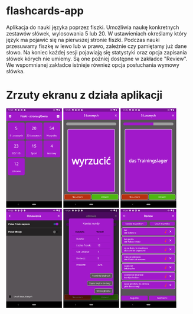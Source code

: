 # flashcards-app

Aplikacja do nauki języka poprzez fiszki. Umożliwia naukę konkretnych zestawów słówek, wylosowania 5 lub 20. W ustawieniach określamy który język ma pojawić się na pierwszej stronie fiszki. Podczas nauki przesuwamy fiszkę w lewo lub w prawo, zależnie czy pamiętamy już dane słowo. Na koniec każdej sesji pojawiają się statystyki oraz opcja zapisania słówek kórych nie umiemy. Są one poźniej dostępne w zakładce "Review". We wspomnianej zakładce istnieje również opcja posłuchania wymowy słówka. 

# Zrzuty ekranu z działa aplikacji
<img src="screenshots/main_screen.png" width="30%">
<img src="screenshots/run1.png" width="30%">
<img src="screenshots/run2.png" width="30%">
<img src="screenshots/settings.png" width="30%">
<img src="screenshots/stats.png" width="30%">
<img src="screenshots/saved_words.png" width="30%">
